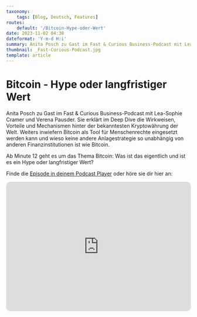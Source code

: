 ```yaml
---
taxonomy:
    tags: [Blog, Deutsch, Features]
routes:
    default: '/Bitcoin-Hype-oder-Wert'
date: 2023-11-02 04:30
dateformat: 'Y-m-d H:i'
summary: Anita Posch zu Gast im Fast & Curious Business-Podcast mit Lea-Sophie Cramer und Verena Pausder. Sie erklärt im Deep Dive die Wirkweisen, Vorteile und Mechanismen hinter der bekanntesten Kryptowährung der Welt.
thumbnail: _Fast-Curious-Podcast.jpg
template: article 
---
```


# Bitcoin - Hype oder langfristiger Wert

Anita Posch zu Gast im Fast & Curious Business-Podcast mit Lea-Sophie Cramer und Verena Pausder. Sie erklärt im Deep Dive die Wirkweisen, Vorteile und Mechanismen hinter der bekanntesten Kryptowährung der Welt. Weiters inwiefern Bitcoin als Tool für Menschenrechte eingesetzt werden kann und wieso keine andere Anlagestrategie so unabhängig von anderen Finanzinstitutionen ist wie Bitcoin.

Ab Minute 12 geht es um das Thema Bitcoin: Was ist das eigentlich und ist es ein Hype oder langfristiger Wert?

Finde die [Episode in deinem Podcast Player](https://lnk.to/fastandcurious) oder höre sie dir hier an:

<iframe style="border-radius:12px" src="https://open.spotify.com/embed/episode/7pvTLGrSBTyNGujaUaZAXK?utm_source=generator&theme=0" width="100%" height="352" frameBorder="0" allowfullscreen="" allow="autoplay; clipboard-write; encrypted-media; fullscreen; picture-in-picture" loading="lazy"></iframe>

